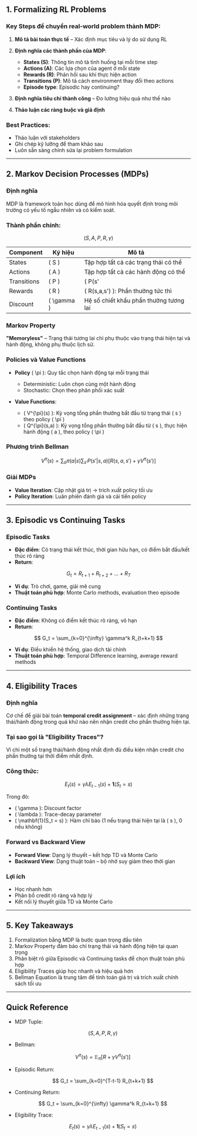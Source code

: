 ## 1. Formalizing RL Problems

### Key Steps để chuyển real-world problem thành MDP:

1. **Mô tả bài toán thực tế** – Xác định mục tiêu và lý do sử dụng RL  
2. **Định nghĩa các thành phần của MDP**:
   - **States (S)**: Thông tin mô tả tình huống tại mỗi time step  
   - **Actions (A)**: Các lựa chọn của agent ở mỗi state  
   - **Rewards (R)**: Phản hồi sau khi thực hiện action  
   - **Transitions (P)**: Mô tả cách environment thay đổi theo actions  
   - **Episode type**: Episodic hay continuing?

3. **Định nghĩa tiêu chí thành công** – Đo lường hiệu quả như thế nào  
4. **Thảo luận các ràng buộc và giả định**

### Best Practices:
- Thảo luận với stakeholders
- Ghi chép kỹ lưỡng để tham khảo sau
- Luôn sẵn sàng chỉnh sửa lại problem formulation

---

## 2. Markov Decision Processes (MDPs)

### Định nghĩa
MDP là framework toán học dùng để mô hình hóa quyết định trong môi trường có yếu tố ngẫu nhiên và có kiểm soát.

### Thành phần chính: 

$$
(S, A, P, R, \gamma)
$$

| Component    | Ký hiệu     | Mô tả                                  |
|--------------|-------------|-----------------------------------------|
| States       | \( S \)     | Tập hợp tất cả các trạng thái có thể   |
| Actions      | \( A \)     | Tập hợp tất cả các hành động có thể    |
| Transitions  | \( P \)     | \( P(s'|s,a) \): Xác suất chuyển trạng thái |
| Rewards      | \( R \)     | \( R(s,a,s') \): Phần thưởng tức thì    |
| Discount     | \( \gamma \) | Hệ số chiết khấu phần thưởng tương lai |

### Markov Property

**"Memoryless"** – Trạng thái tương lai chỉ phụ thuộc vào trạng thái hiện tại và hành động, không phụ thuộc lịch sử.

### Policies và Value Functions

- **Policy** \( \pi \): Quy tắc chọn hành động tại mỗi trạng thái  
  - Deterministic: Luôn chọn cùng một hành động  
  - Stochastic: Chọn theo phân phối xác suất  

- **Value Functions**:
  - \( V^{\pi}(s) \): Kỳ vọng tổng phần thưởng bắt đầu từ trạng thái \( s \) theo policy \( \pi \)
  - \( Q^{\pi}(s,a) \): Kỳ vọng tổng phần thưởng bắt đầu từ \( s \), thực hiện hành động \( a \), theo policy \( \pi \)

### Phương trình Bellman

$$
V^{\pi}(s) = \sum_{a} \pi(a|s) \sum_{s'} P(s'|s,a) \left[ R(s,a,s') + \gamma V^{\pi}(s') \right]
$$

### Giải MDPs

- **Value Iteration**: Cập nhật giá trị → trích xuất policy tối ưu  
- **Policy Iteration**: Luân phiên đánh giá và cải tiến policy

---

## 3. Episodic vs Continuing Tasks

### Episodic Tasks

- **Đặc điểm**: Có trạng thái kết thúc, thời gian hữu hạn, có điểm bắt đầu/kết thúc rõ ràng  
- **Return**:

$$
G_t = R_{t+1} + R_{t+2} + \dots + R_T
$$

- **Ví dụ**: Trò chơi, game, giải mê cung  
- **Thuật toán phù hợp**: Monte Carlo methods, evaluation theo episode

### Continuing Tasks

- **Đặc điểm**: Không có điểm kết thúc rõ ràng, vô hạn  
- **Return**:

$$
G_t = \sum_{k=0}^{\infty} \gamma^k R_{t+k+1}
$$

- **Ví dụ**: Điều khiển hệ thống, giao dịch tài chính  
- **Thuật toán phù hợp**: Temporal Difference learning, average reward methods

---

## 4. Eligibility Traces

### Định nghĩa
Cơ chế để giải bài toán **temporal credit assignment** – xác định những trạng thái/hành động trong quá khứ nào nên nhận credit cho phần thưởng hiện tại.

### Tại sao gọi là "Eligibility Traces"?
Vì chỉ một số trạng thái/hành động nhất định đủ điều kiện nhận credit cho phần thưởng tại thời điểm nhất định.

### Công thức:

$$
E_t(s) = \gamma \lambda E_{t-1}(s) + \mathbf{1}(S_t = s)
$$

Trong đó:
- \( \gamma \): Discount factor  
- \( \lambda \): Trace-decay parameter  
- \( \mathbf{1}(S_t = s) \): Hàm chỉ báo (1 nếu trạng thái hiện tại là \( s \), 0 nếu không)

### Forward vs Backward View

- **Forward View**: Dạng lý thuyết – kết hợp TD và Monte Carlo  
- **Backward View**: Dạng thuật toán – bộ nhớ suy giảm theo thời gian

### Lợi ích

- Học nhanh hơn  
- Phân bổ credit rõ ràng và hợp lý  
- Kết nối lý thuyết giữa TD và Monte Carlo

---

## 5. Key Takeaways

1. Formalization bằng MDP là bước quan trọng đầu tiên  
2. Markov Property đảm bảo chỉ trạng thái và hành động hiện tại quan trọng  
3. Phân biệt rõ giữa Episodic và Continuing tasks để chọn thuật toán phù hợp  
4. Eligibility Traces giúp học nhanh và hiệu quả hơn  
5. Bellman Equation là trung tâm để tính toán giá trị và trích xuất chính sách tối ưu

---

## Quick Reference

- MDP Tuple: 

  $$
  (S, A, P, R, \gamma)
  $$

- Bellman:

  $$
  V^{\pi}(s) = \mathbb{E}_{\pi} \left[ R + \gamma V^{\pi}(s') \right]
  $$

- Episodic Return:

  $$
  G_t = \sum_{k=0}^{T-t-1} R_{t+k+1}
  $$

- Continuing Return:

  $$
  G_t = \sum_{k=0}^{\infty} \gamma^k R_{t+k+1}
  $$

- Eligibility Trace:

  $$
  E_t(s) = \gamma \lambda E_{t-1}(s) + \mathbf{1}(S_t = s)
  $$

